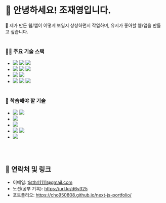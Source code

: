 # 👋 안녕하세요! 조재영입니다.

🚀 제가 만든 웹/앱이 어떻게 보일지 상상하면서 작업하며, 유저가 좋아할 웹/앱을 만들고 싶습니다.
<br /><br />

### 👩‍💻 주요 기술 스택

- <img src="https://img.shields.io/badge/html5-E34F26?style=for-the-badge&logo=html5&logoColor=white"> <img src="https://img.shields.io/badge/css-1572B6?style=for-the-badge&logo=css3&logoColor=white"> <img src="https://img.shields.io/badge/javascript-F7DF1E?style=for-the-badge&logo=javascript&logoColor=black">
- <img src="https://img.shields.io/badge/react-61DAFB?style=for-the-badge&logo=react&logoColor=black"> <img src="https://img.shields.io/badge/react native-1E96EB?style=for-the-badge&logo=react&logoColor=black"> <img src="https://img.shields.io/badge/Next.js-black?style=for-the-badge&logo=next.js&logoColor=white">
- <img src="https://img.shields.io/badge/tailwind css-06B6D4?style=for-the-badge&logo=tailwindcss&logoColor=white"> <img src="https://img.shields.io/badge/styled components-DB7093?style=for-the-badge&logo=styled-components&logoColor=white">
- <img src="https://img.shields.io/badge/redux-764ABC?style=for-the-badge&logo=redux&logoColor=white"> <img src="https://img.shields.io/badge/redux toolkit-8C4FFF?style=for-the-badge&logo=redux&logoColor=white"> <img src="https://img.shields.io/badge/recoil-3578E5?style=for-the-badge&logo=recoil&logoColor=white">
<br /><br />

### 🌱 학습해야 할 기술

- <img src="https://img.shields.io/badge/node.js-339933?style=for-the-badge&logo=Node.js&logoColor=white"> <img src="https://img.shields.io/badge/express-000000?style=for-the-badge&logo=express&logoColor=white">
- <img src="https://img.shields.io/badge/typescript-3178C6?style=for-the-badge&logo=TypeScript&logoColor=white">
- <img src="https://img.shields.io/badge/storybook-FF4785?style=for-the-badge&logo=Storybook&logoColor=white">
- <img src="https://img.shields.io/badge/react query-FF4154?style=for-the-badge&logo=React Query&logoColor=white"> <img src="https://img.shields.io/badge/swr-0A0C0D?style=for-the-badge&logo=&logoColor=white">
- <img src="https://img.shields.io/badge/Docker-2496ED?style=for-the-badge&logo=Docker&logoColor=white">
<br /><br />

## 🔗 연락처 및 링크

- 이메일: tjsthrl1111@gmail.com
- 노션(공부 기록): https://url.kr/d6v325
- 포트폴리오: https://cho950808.github.io/next-js-portfolio/
